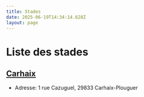 ```yaml
---
title: Stades
date: 2025-06-19T14:34:14.628Z
layout: page
---
```


# Liste des stades


## [Carhaix](/stades/Carhaix/)
- Adresse: 1 rue Cazuguel, 29833 Carhaix-Plouguer


